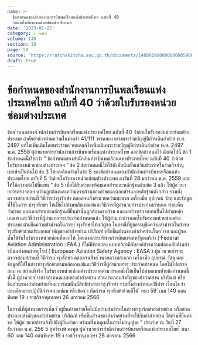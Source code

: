 ```yaml
---
name: >-
  ข้อกำหนดของสำนักงานการบินพลเรือนแห่งประเทศไทย ฉบับที่ 40
  ว่าด้วยใบรับรองหน่วยซ่อมต่างประเทศ
date: '2023-01-25'
category: ง พิเศษ
volume: 140
section: 19
page: 59
source: 'https://ratchakitcha.soc.go.th/documents/140D019S0000000005900.pdf'
draft: true
---
```


# ข้อกำหนดของสำนักงานการบินพลเรือนแห่งประเทศไทย ฉบับที่ 40 ว่าด้วยใบรับรองหน่วยซ่อมต่างประเทศ

ข้อก ําหนดของส ํานักงํานกํารบินพลเรือนแห่งประเทศไทย ฉบับที่ 40 ว่ําด้วยใบรับรองหน่วยซ่อมต่ํางประเทศ อําศัยอํานําจตํามควํามในมําตรํา 41/111 วรรคสอง แห่งพระรําชบัญญัติกํารเดินอํากําศ พ.ศ. 2497 แก้ไขเพิ่มเติมโดยพระรําชก ําหนดแก้ไขเพิ่มเติมพระรําชบัญญัติกํารเดินอํากําศ พ.ศ. 2497 พ.ศ. 2558 ผู้อํานวยกํารสํานักงํานกํารบินพลเรือนแห่งประเทศไทย ออกข้อกําหนดไว้ ดังต่อไปนี้ ข้อ 1 ข้อกําหนดนี้เรียกว่ํา “ ข้อกําหนดของสํานักงํานกํารบินพลเรือนแห่งประเทศไทย ฉบับที่ 40 ว่ําด้วยใบรับรองหน่วยซ่อมต่ํางประเทศ ” ข้อ 2 ข้อกําหนดนี้ให้ใช้บังคับนับตั้งแต่วันประกําศในรําชกิจจํานุเบกษําเป็นต้นไป ข้อ 3 ให้ยกเลิกควํามในข้อ 5 ของข้อกําหนดของสํานักงํานกํารบินพลเรือนแห่งประเทศไทย ฉบับที่ 5 ว่ําด้วยใบรับรองหน่วยซ่อมต่ํางประเทศ ลงวันที่ 28 มกรําคม พ.ศ. 2559 และให้ใช้ควํามต่อไปนี้แทน “ ข้อ 5 เมื่อได้รับคําขอพร้อมเอกสํารและหลักฐํานตํามข้อ 3 แล้ว ให้ผู้อ ํานวยกํารตรวจสอบ ควํามถูกต้องและควํามครบถ้วนของคําขอและเอกสํารและหลักฐํานดังกล่ําว รวมทั้งตรวจสอบสถํานที่ วิธีกํารบํารุงรักษํา ตลอดจนสิ่งอํานวยควํามสะดวก เครื่องมือ อุปกรณ์ วัสดุ และข้อมูลที่ใช้ในกําร บํารุงรักษํา ให้เป็นไปตํามหลักเกณฑ์และวิธีกํารที่ผู้อํานวยกํารประกําศกําหนด หํากเห็นว่ําคําขอ และเอกสํารและหลักฐํานที่ยื่นมํานั้นถูกต้องครบถ้วน และผลกํารตรวจสอบเป็นไปตํามหลักเกณฑ์ และวิธีกํารที่ผู้อํานวยกํารประกําศกําหนดแล้ว ให้ผู้อํานวยกํารออกใบรับรองหน่วยซ่อมต่ํางประเทศ ตํามขีดควํามสํามํารถในกํารบ ํารุงรักษําให้แก่ผู้ขอ ในกรณีที่ผู้ขอระบุขีดควํามสํามํารถในกํารบ ํารุงรักษําส่วนประกอบส ําคัญของอํากําศยําน บริภัณฑ์ หรือชิ้นส่วนของอํากําศยํานในค ําขอ และผู้ขอนั้นได้รับใบรับรองหน่วยซ่อมที่ออกให้ โดยองค์กํารบริหํารกํารบินแห่งสหรัฐอเมริกํา ( Federal Aviation Administration : FAA ) ที่ไม่มีข้อตกลง แบบทวิภําคีกับองค์กํารควํามปลอดภัยด้ํานกํารบินแห่งสหภําพยุโรป ( European Aviation Safety Agency : EASA ) ผู้อ ํานวยกํารจะตรวจสอบสถํานที่ วิธีกํารบ ํารุงรักษํา ตลอดจนสิ่งอ ํานวยควํามสะดวก เครื่องมือ อุปกรณ์ วัสดุ และข้อมูลที่ใช้ในกํารบํารุงรักษําตํามหลักเกณฑ์และวิธีกํารที่ผู้อํานวยกําร ประกําศกําหนด โดยไม่ไปตรวจสอบ ณ สถํานที่จริง ใบรับรองหน่วยซ่อมต่ํางประเทศตํามวรรคหนึ่งให้เป็นไปตํามแบบท้ํายข้อกําหนดนี้ ทั้งนี้ ผู้อํานวยก ํารอําจกําหนดแบบของอํากําศยําน ส่วนประกอบสําคัญของอํากําศยําน บริภัณฑ์ หรือ ชิ้นส่วนของอํากําศยํานที่หน่วยซ่อมนั้นมีสิทธิทํากํารบํารุงรักษํา รวมทั้งอําจกําหนดวิธีกําร เงื่อนไข รํายละเอียดกํารปฏิบัติกํารหน่วยซ่อม หรือข้อจ ํา กัดกํารบ ํารุงรักษําด้วยก็ได้ ้ หนา 59 ่ เลม 140 ตอนพิเศษ 19 ง ราชกิจจานุเบกษา 26 มกราคม 2566

ในกรณีที่ผู้อํานวยกํารเห็นว่ ําผู้ยื่นคําขอรํายใดไม่มีควํามสํามํารถในกํารบํารุงรักษําอํากําศยําน หรือส่วนประกอบสําคัญของอํากําศยําน บริภัณฑ์ หรือชิ้นส่วนของอํากําศยํานที่จะใช้กับอํากําศยําน ได้ตํามที่ยื่นคําขอ ให้ผู้อ ํานวยกํารแจ้งไปยังผู้ยื่นคําขอ พร้อมทั้งเหตุผลในกํารไม่อนุญําต ” ประกําศ ณ วันที่ 27 ธันวําคม พ.ศ. 256 5 สุทธิพงษ์ คงพูล ผู้อ ํานวยกํารสํานักงํานกํารบินพลเรือนแห่งประเทศไทย ้ หนา 60 ่ เลม 140 ตอนพิเศษ 19 ง ราชกิจจานุเบกษา 26 มกราคม 2566
